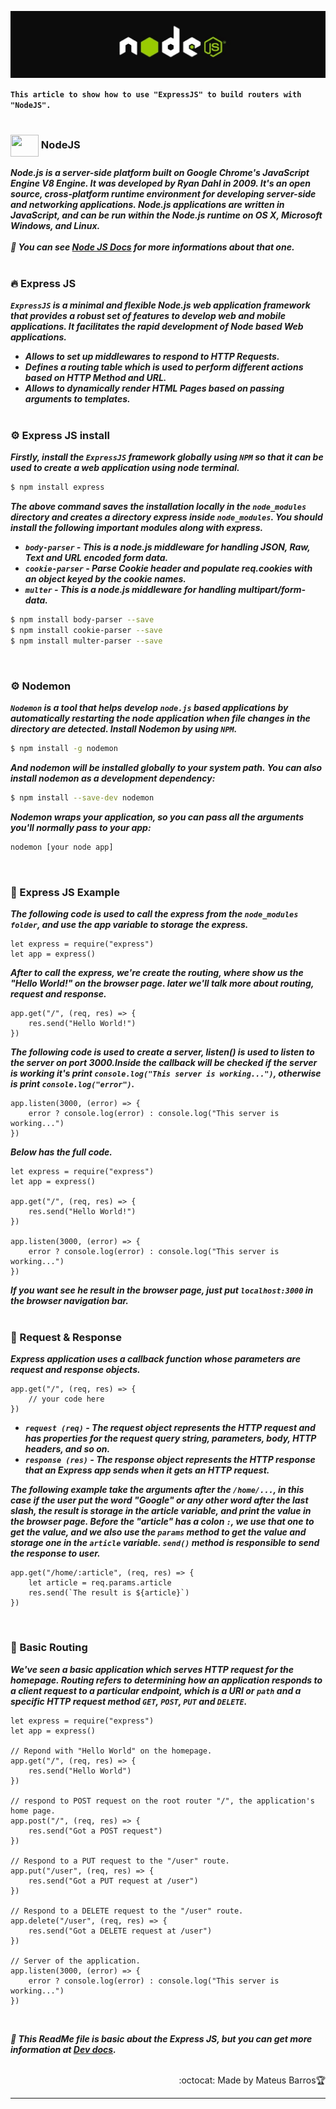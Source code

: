 ![](https://github.com/Mateus20Barros/Express.js/blob/main/assets/nodejs.jpeg) <br>

__``This article to show how to use "ExpressJS" to build routers with "NodeJS".``__ <br><br>

### <img src="https://cdn.jsdelivr.net/gh/devicons/devicon/icons/nodejs/nodejs-original.svg" height="35" width="45" align="center" /> NodeJS <br>

___Node.js is a server-side platform built on Google Chrome's JavaScript Engine V8 Engine. It was developed by Ryan Dahl in 2009.
It's an open source, cross-platform runtime environment for developing server-side and networking applications.
Node.js applications are written in JavaScript, and can be run within the Node.js runtime on OS X, Microsoft Windows, and Linux. <br><br>
📜 You can see [Node JS Docs](https://nodejs.org/en/docs/guides/) for more informations about that one.___ <br><br>


### 🔥 Express JS <br>

___``ExpressJS`` is a minimal and flexible Node.js web application framework that provides a robust set of features to develop web and mobile applications.
It facilitates the rapid development of Node based Web applications.___

* ___Allows to set up middlewares to respond to HTTP Requests.___
* ___Defines a routing table which is used to perform different actions based on HTTP Method and URL.___
* ___Allows to dynamically render HTML Pages based on passing arguments to templates.___ <br><br>

### ⚙️ Express JS install <br>

___Firstly, install the ``ExpressJS`` framework globally using ``NPM`` so that it can be used to create a web application using node terminal.___

```bash
$ npm install express
```

___The above command saves the installation locally in the ``node_modules`` directory and creates a directory express inside ``node_modules``.
You should install the following important modules along with express.___

* ___``body-parser`` - This is a node.js middleware for handling JSON, Raw, Text and URL encoded form data.___
* ___``cookie-parser`` - Parse Cookie header and populate req.cookies with an object keyed by the cookie names.___
* ___``multer`` - This is a node.js middleware for handling multipart/form-data.___

```bash
$ npm install body-parser --save
$ npm install cookie-parser --save
$ npm install multer-parser --save
```
<br>

### ⚙️ Nodemon

___``Nodemon`` is a tool that helps develop ``node.js`` based applications by automatically restarting the node application when file changes in the directory are detected.
Install Nodemon by using ``NPM``.___

```bash
$ npm install -g nodemon
```

___And nodemon will be installed globally to your system path. You can also install nodemon as a development dependency:___

```bash
$ npm install --save-dev nodemon
```

___Nodemon wraps your application, so you can pass all the arguments you'll normally pass to your app:___

```bash 
nodemon [your node app]
```
<br>

### 🚀 Express JS Example <br>

___The following code is used to call the express from the ``node_modules folder``, and use the app variable to storage the express.___

```JS
let express = require("express")
let app = express()
```

___After to call the express, we're create the routing, where show us the "Hello World!" on the browser page. later we'll talk more about routing, request and response.___

```JS
app.get("/", (req, res) => {
    res.send("Hello World!")
})
```

___The following code is used to create a server, listen() is used to listen to the server on port 3000.Inside the callback will be checked if the server is working it's print ``console.log("This server is working...")``, otherwise is print ``console.log("error")``.___

```JS
app.listen(3000, (error) => {
    error ? console.log(error) : console.log("This server is working...")
})
```

___Below has the full code.___

```JS
let express = require("express")
let app = express()

app.get("/", (req, res) => {
    res.send("Hello World!")
})

app.listen(3000, (error) => {
    error ? console.log(error) : console.log("This server is working...")
})
```

___If you want see he result in the browser page, just put ``localhost:3000`` in the browser navigation bar.___ <br><br>

### 🎲 Request & Response <br>

___Express application uses a callback function whose parameters are request and response objects.___

```JS
app.get("/", (req, res) => {
    // your code here
})
```

* ___``request (req)`` - The request object represents the HTTP request and has properties for the request query string, parameters, body, HTTP headers, and so on.___
* ___``response (res)`` - The response object represents the HTTP response that an Express app sends when it gets an HTTP request.___


___The following example take the arguments after the ``/home/...``, in this case if the user put the word "Google" or any other word after the last slash, the result is storage in the article variable, and print the value in the browser page. Before the "article" has a colon ``:``, we use that one to get the value, and we also use the ``params`` method to get the value and storage one in the ``article`` variable. ``send()`` method is responsible to send the response to user.___

```JS
app.get("/home/:article", (req, res) => {
    let article = req.params.article
    res.send(`The result is ${article}`)
})
```
<br>

### 🧭 Basic Routing <br>

___We've seen a basic application which serves HTTP request for the homepage. Routing refers to determining how an application responds to a client request to a particular endpoint, which is a URI or ``path`` and a specific HTTP request method ``GET``, ``POST``, ``PUT`` and ``DELETE``.___

```JS
let express = require("express")
let app = express()

// Repond with "Hello World" on the homepage.
app.get("/", (req, res) => {
    res.send("Hello World")
})

// respond to POST request on the root router "/", the application's home page.
app.post("/", (req, res) => {
    res.send("Got a POST request")
})

// Respond to a PUT request to the "/user" route.
app.put("/user", (req, res) => {
    res.send("Got a PUT request at /user")
})

// Respond to a DELETE request to the "/user" route.
app.delete("/user", (req, res) => {
    res.send("Got a DELETE request at /user")
})

// Server of the application.
app.listen(3000, (error) => {
    error ? console.log(error) : console.log("This server is working...")
})
```
<br>

___🎯 This ReadMe file is basic about the Express JS, but you can get more information at [Dev docs](https://devdocs.io/express/).___

<br>

<div align="right">
    :octocat: Made by Mateus Barros🏆

</div>
  
---

